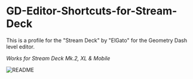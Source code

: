 # GD-Editor-Shortcuts-for-Stream-Deck
This is a profile for the "Stream Deck" by "ElGato" for the Geometry Dash level editor.

*Works for Stream Deck Mk.2, XL & Mobile*

![README](https://github.com/FrontiersDev/GD-Editor-Shortcuts-for-Stream-Deck/assets/108147964/90b349c3-4414-4e78-abb6-8c370db5db7a)
